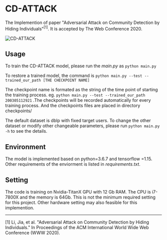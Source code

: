 # CD-ATTACK

The Implemention of paper "Adversarial Attack on Community Detection by Hiding Individuals"<sup>[1]</sup>. It is accepted by The Web Conference 2020.

![CD-ATTACK](https://github.com/halimiqi/CD-ATTACK/blob/master/cdattack.png)  

## Usage

To train the CD-ATTACK model, please run the *main.py* as `python main.py`

To restore a trained model, the command is `python main.py --test --trained_our_path [THE CHECKPOINT NAME]`

The checkpoint name is formated as the string of the time point of starting the training process. eg. 
`python main.py --test --trained_our_path 200305112921` .The checkpoints will be recorded automatically for every training process. And the checkpoints files are placed in directory checkpoints/

The default dataset is dblp with fixed target users. To change the other dataset or modify other changeable parameters, please run `python main.py -h` to see the details.
 
## Environment
The model is implemented based on python=3.6.7 and tensorflow =1.15. Other requirements of the enviorment is listed in *requirements.txt*.

## Setting
The code is training on Nvidia-TitanX GPU with 12 Gb RAM. The CPU is i7-7800X and the memory is 64Gb. This is not the minimum required setting for this project. Other hardware setting may also feasible for this implemention.

---
[1] Li, Jia, et al. "Adversarial Attack on Community Detection by Hiding Individuals."
In Proceedings of the ACM International World Wide Web Conference (WWW 2020). 



